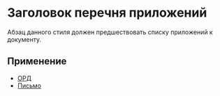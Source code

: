 # Заголовок перечня приложений

Абзац данного стиля должен предшествовать списку приложений к документу.

## Применение

- [ОРД](../../../../Шаблоны/ОРД/)
- [Письмо](../../../../Шаблоны/Письмо/)
